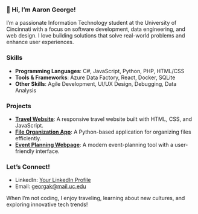 ### 👋 Hi, I’m Aaron George!  
I’m a passionate Information Technology student at the University of Cincinnati with a focus on software development, data engineering, and web design. I love building solutions that solve real-world problems and enhance user experiences.

### Skills  
- **Programming Languages**: C#, JavaScript, Python, PHP, HTML/CSS  
- **Tools & Frameworks**: Azure Data Factory, React, Docker, SQLite  
- **Other Skills**: Agile Development, UI/UX Design, Debugging, Data Analysis  

### Projects  
- **[Travel Website](link)**: A responsive travel website built with HTML, CSS, and JavaScript.  
- **[File Organization App](link)**: A Python-based application for organizing files efficiently.  
- **[Event Planning Webpage](link)**: A modern event-planning tool with a user-friendly interface.  

### Let’s Connect!  
- LinkedIn: [Your LinkedIn Profile](link)  
- Email: georgak@mail.uc.edu  

When I’m not coding, I enjoy traveling, learning about new cultures, and exploring innovative tech trends!
